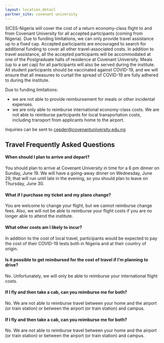 ```yaml
---
layout: location_detail
partner_site: covenant-university
---
```


SICSS-Nigeria will cover the cost of a return economy-class flight to and from Covenant University for all accepted participants (coming from Nigeria). Due to funding limitations, we can only provide travel assistance up to a fixed cap. Accepted participants are encouraged to search for additional funding to cover all other travel-associated costs. In addition to travel assistance, all the accepted participants will be accommodated at one of the Postgraduate halls of residence at Covenant University. Meals (up to a set cap) for all participants will also be served during the institute. All student participants should be vaccinated against COVID-19, and we will ensure that all measures to curtail the spread of COVID-19 are fully adhered to during the institute.

Due to funding limitations:

- we are not able to provide reimbursement for meals or other incidental expenses.
- we are only able to reimburse international economy-class costs. We are not able to reimburse participants for local transportation costs, including transport from applicants home to the airport.

Inquiries can be sent to cepder@covenantuniversity.edu.ng


## Travel Frequently Asked Questions

#### When should I plan to arrive and depart?

You should plan to arrive at Covenant University in time for a 6 pm dinner on Sunday, June 19. We will have a going-away dinner on Wednesday, June 29, that will run until late in the evening, so you should plan to leave on Thursday, June 30.

#### What if I purchase my ticket and my plans change?

You are welcome to change your flight, but we cannot reimburse change fees. Also, we will not be able to reimburse your flight costs if you are no longer able to attend the institute.

#### What other costs am I likely to incur?

In addition to the cost of local travel, participants would be expected to pay the cost of their COVID-19 tests both in Nigeria and at their country of origin.

#### Is it possible to get reimbursed for the cost of travel if I’m planning to drive?

No. Unfortunately, we will only be able to reimburse your international flight costs.

#### If I fly and then take a cab, can you reimburse me for both?

No. We are not able to reimburse travel between your home and the airport (or train station) or between the airport (or train station) and campus.

#### If I fly and then take a cab, can you reimburse me for both?

No. We are not able to reimburse travel between your home and the airport (or train station) or between the airport (or train station) and campus.
